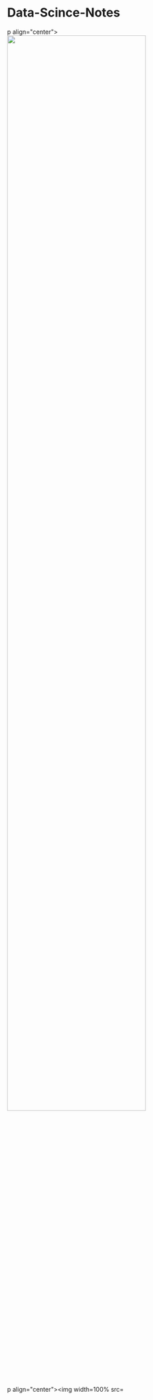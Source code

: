 # Data-Scince-Notes

p align="center"><img width=80% src=https://user-images.githubusercontent.com/44467789/73653854-43913680-46b0-11ea-9bbb-3e025666d2a9.png>


p align="center"><img width=100% src=


